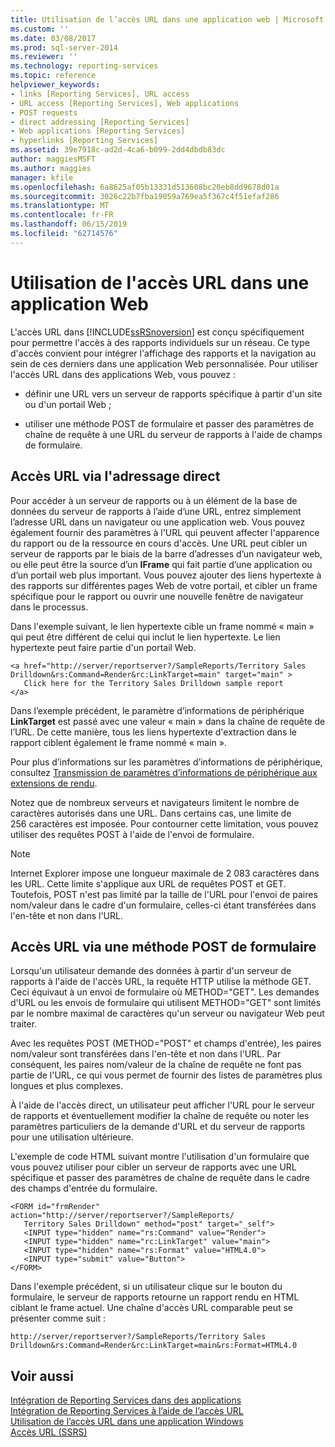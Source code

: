 ```yaml
---
title: Utilisation de l’accès URL dans une application web | Microsoft Docs
ms.custom: ''
ms.date: 03/08/2017
ms.prod: sql-server-2014
ms.reviewer: ''
ms.technology: reporting-services
ms.topic: reference
helpviewer_keywords:
- links [Reporting Services], URL access
- URL access [Reporting Services], Web applications
- POST requests
- direct addressing [Reporting Services]
- Web applications [Reporting Services]
- hyperlinks [Reporting Services]
ms.assetid: 39e7918c-ad2d-4ca6-b099-2dd4dbdb83dc
author: maggiesMSFT
ms.author: maggies
manager: kfile
ms.openlocfilehash: 6a8625af05b13331d513608bc20eb8dd9678d01a
ms.sourcegitcommit: 3026c22b7fba19059a769ea5f367c4f51efaf286
ms.translationtype: MT
ms.contentlocale: fr-FR
ms.lasthandoff: 06/15/2019
ms.locfileid: "62714576"
---
```

# <a name="using-url-access-in-a-web-application"></a>Utilisation de l'accès URL dans une application Web
  L'accès URL dans [!INCLUDE[ssRSnoversion](../../includes/ssrsnoversion-md.md)] est conçu spécifiquement pour permettre l'accès à des rapports individuels sur un réseau. Ce type d'accès convient pour intégrer l'affichage des rapports et la navigation au sein de ces derniers dans une application Web personnalisée. Pour utiliser l'accès URL dans des applications Web, vous pouvez :  
  
-   définir une URL vers un serveur de rapports spécifique à partir d'un site ou d'un portail Web ;  
  
-   utiliser une méthode POST de formulaire et passer des paramètres de chaîne de requête à une URL du serveur de rapports à l'aide de champs de formulaire.  
  
## <a name="url-access-through-direct-addressing"></a>Accès URL via l'adressage direct  
 Pour accéder à un serveur de rapports ou à un élément de la base de données du serveur de rapports à l’aide d’une URL, entrez simplement l’adresse URL dans un navigateur ou une application web. Vous pouvez également fournir des paramètres à l'URL qui peuvent affecter l'apparence du rapport ou de la ressource en cours d'accès. Une URL peut cibler un serveur de rapports par le biais de la barre d’adresses d’un navigateur web, ou elle peut être la source d’un **IFrame** qui fait partie d’une application ou d’un portail web plus important. Vous pouvez ajouter des liens hypertexte à des rapports sur différentes pages Web de votre portail, et cibler un frame spécifique pour le rapport ou ouvrir une nouvelle fenêtre de navigateur dans le processus.  
  
 Dans l'exemple suivant, le lien hypertexte cible un frame nommé « main » qui peut être différent de celui qui inclut le lien hypertexte. Le lien hypertexte peut faire partie d'un portail Web.  
  
```  
<a href="http://server/reportserver?/SampleReports/Territory Sales   
Drilldown&rs:Command=Render&rc:LinkTarget=main" target="main" >  
   Click here for the Territory Sales Drilldown sample report  
</a>  
```  
  
 Dans l’exemple précédent, le paramètre d’informations de périphérique **LinkTarget** est passé avec une valeur « main » dans la chaîne de requête de l’URL. De cette manière, tous les liens hypertexte d'extraction dans le rapport ciblent également le frame nommé « main ».  
  
 Pour plus d’informations sur les paramètres d’informations de périphérique, consultez [Transmission de paramètres d’informations de périphérique aux extensions de rendu](../report-server-web-service/net-framework/passing-device-information-settings-to-rendering-extensions.md).  
  
 Notez que de nombreux serveurs et navigateurs limitent le nombre de caractères autorisés dans une URL. Dans certains cas, une limite de 256 caractères est imposée. Pour contourner cette limitation, vous pouvez utiliser des requêtes POST à l'aide de l'envoi de formulaire.  
  
> [!NOTE]  
>  Internet Explorer impose une longueur maximale de 2 083 caractères dans les URL. Cette limite s'applique aux URL de requêtes POST et GET. Toutefois, POST n'est pas limité par la taille de l'URL pour l'envoi de paires nom/valeur dans le cadre d'un formulaire, celles-ci étant transférées dans l'en-tête et non dans l'URL.  
  
## <a name="url-access-through-a-form-post-method"></a>Accès URL via une méthode POST de formulaire  
 Lorsqu'un utilisateur demande des données à partir d'un serveur de rapports à l'aide de l'accès URL, la requête HTTP utilise la méthode GET. Ceci équivaut à un envoi de formulaire où METHOD="GET". Les demandes d'URL ou les envois de formulaire qui utilisent METHOD="GET" sont limités par le nombre maximal de caractères qu'un serveur ou navigateur Web peut traiter.  
  
 Avec les requêtes POST (METHOD="POST" et champs d'entrée), les paires nom/valeur sont transférées dans l'en-tête et non dans l'URL. Par conséquent, les paires nom/valeur de la chaîne de requête ne font pas partie de l'URL, ce qui vous permet de fournir des listes de paramètres plus longues et plus complexes.  
  
 À l'aide de l'accès direct, un utilisateur peut afficher l'URL pour le serveur de rapports et éventuellement modifier la chaîne de requête ou noter les paramètres particuliers de la demande d'URL et du serveur de rapports pour une utilisation ultérieure.  
  
 L'exemple de code HTML suivant montre l'utilisation d'un formulaire que vous pouvez utiliser pour cibler un serveur de rapports avec une URL spécifique et passer des paramètres de chaîne de requête dans le cadre des champs d'entrée du formulaire.  
  
```  
<FORM id="frmRender" action="http://server/reportserver?/SampleReports/  
   Territory Sales Drilldown" method="post" target="_self">  
   <INPUT type="hidden" name="rs:Command" value="Render">   
   <INPUT type="hidden" name="rc:LinkTarget" value="main">  
   <INPUT type="hidden" name="rs:Format" value="HTML4.0">  
   <INPUT type="submit" value="Button">  
</FORM>  
```  
  
 Dans l'exemple précédent, si un utilisateur clique sur le bouton du formulaire, le serveur de rapports retourne un rapport rendu en HTML ciblant le frame actuel. Une chaîne d'accès URL comparable peut se présenter comme suit :  
  
```  
http://server/reportserver?/SampleReports/Territory Sales   
Drilldown&rs:Command=Render&rc:LinkTarget=main&rs:Format=HTML4.0  
```  
  
## <a name="see-also"></a>Voir aussi  
 [Intégration de Reporting Services dans des applications](../application-integration/integrating-reporting-services-into-applications.md)   
 [Intégration de Reporting Services à l’aide de l’accès URL](integrating-reporting-services-using-url-access.md)   
 [Utilisation de l’accès URL dans une application Windows](integrating-reporting-services-using-url-access-windows-application.md)   
 [Accès URL &#40;SSRS&#41;](../url-access-ssrs.md)  
  
  

